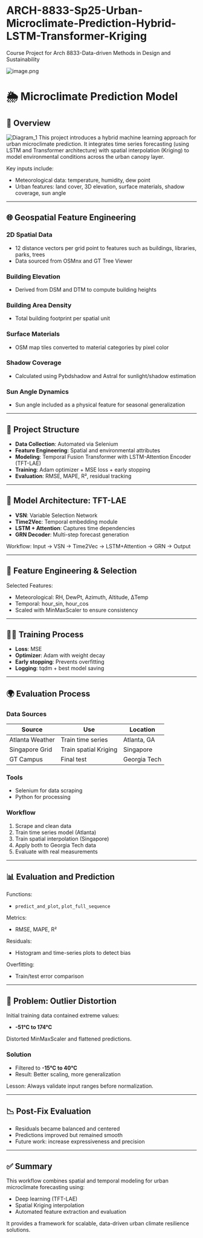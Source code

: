 # ARCH-8833-Sp25-Urban-Microclimate-Prediction-Hybrid-LSTM-Transformer-Kriging
Course Project for Arch 8833-Data-driven Methods in Design and Sustainability

![image.png](images/image.png)


# 🌦️ Microclimate Prediction Model

## 🧭 Overview
![Diagram_1](images/Diagram_1.jpg)
This project introduces a hybrid machine learning approach for urban microclimate prediction. It integrates time series forecasting (using LSTM and Transformer architecture) with spatial interpolation (Kriging) to model environmental conditions across the urban canopy layer.

Key inputs include:
- Meteorological data: temperature, humidity, dew point
- Urban features: land cover, 3D elevation, surface materials, shadow coverage, sun angle

---

## 🌐 Geospatial Feature Engineering

### 2D Spatial Data
- 12 distance vectors per grid point to features such as buildings, libraries, parks, trees
- Data sourced from OSMnx and GT Tree Viewer

### Building Elevation
- Derived from DSM and DTM to compute building heights

### Building Area Density
- Total building footprint per spatial unit

### Surface Materials
- OSM map tiles converted to material categories by pixel color

### Shadow Coverage
- Calculated using Pybdshadow and Astral for sunlight/shadow estimation

### Sun Angle Dynamics
- Sun angle included as a physical feature for seasonal generalization

---

## 📁 Project Structure
- **Data Collection**: Automated via Selenium
- **Feature Engineering**: Spatial and environmental attributes
- **Modeling**: Temporal Fusion Transformer with LSTM-Attention Encoder (TFT-LAE)
- **Training**: Adam optimizer + MSE loss + early stopping
- **Evaluation**: RMSE, MAPE, R², residual tracking

---

## 🧠 Model Architecture: TFT-LAE

- **VSN**: Variable Selection Network
- **Time2Vec**: Temporal embedding module
- **LSTM + Attention**: Captures time dependencies
- **GRN Decoder**: Multi-step forecast generation

Workflow: Input → VSN → Time2Vec → LSTM+Attention → GRN → Output

---

## 🧮 Feature Engineering & Selection

Selected Features:
- Meteorological: RH, DewPt, Azimuth, Altitude, ΔTemp
- Temporal: hour_sin, hour_cos
- Scaled with MinMaxScaler to ensure consistency

---

## 🏋️‍♂️ Training Process
- **Loss**: MSE
- **Optimizer**: Adam with weight decay
- **Early stopping**: Prevents overfitting
- **Logging**: tqdm + best model saving

---

## 🌍 Evaluation Process

### Data Sources
| Source | Use | Location |
|--------|-----|----------|
| Atlanta Weather | Train time series | Atlanta, GA |
| Singapore Grid | Train spatial Kriging | Singapore |
| GT Campus | Final test | Georgia Tech |

### Tools
- Selenium for data scraping
- Python for processing

### Workflow
1. Scrape and clean data
2. Train time series model (Atlanta)
3. Train spatial interpolation (Singapore)
4. Apply both to Georgia Tech data
5. Evaluate with real measurements

---

## 📊 Evaluation and Prediction

Functions:
- `predict_and_plot`, `plot_full_sequence`

Metrics:
- RMSE, MAPE, R²

Residuals:
- Histogram and time-series plots to detect bias

Overfitting:
- Train/test error comparison

---

## 🐞 Problem: Outlier Distortion

Initial training data contained extreme values:
- **-51°C to 174°C**

Distorted MinMaxScaler and flattened predictions.

### Solution
- Filtered to **-15°C to 40°C**
- Result: Better scaling, more generalization

Lesson: Always validate input ranges before normalization.

---

## 📉 Post-Fix Evaluation
- Residuals became balanced and centered
- Predictions improved but remained smooth
- Future work: increase expressiveness and precision

---

## ✅ Summary

This workflow combines spatial and temporal modeling for urban microclimate forecasting using:
- Deep learning (TFT-LAE)
- Spatial Kriging interpolation
- Automated feature extraction and evaluation

It provides a framework for scalable, data-driven urban climate resilience solutions.



